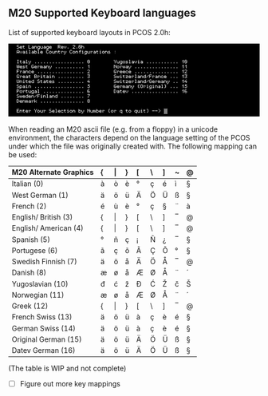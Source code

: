 ## M20 Supported Keyboard languages 

List of supported keyboard layouts in PCOS 2.0h:

<p align="center">
  <img src="article_media/keyb_lang.png" alt="PCOS 2.0h supported keyboard languages" width="700px"/>
</p>

When reading an M20 ascii file (e.g. from a floppy) in a unicode environment, the characters depend on the language setting of the PCOS under which the file was originally created with. The following mapping can be used:

| M20 Alternate Graphics | { | \| | } | [ | \\ | ] | ~ | @ |
| :--------------------- | :--- | :--- | :--- | :--- | :--- | :--- | :--- | :--- |
| Italian (0)            | à | ò | è | ° | ç  | é | ì | § |
| West German (1)        | ä | ö | ü | Ä | Ö  | Ü | ß | § |
| French (2)             | é | ù | è | ° | ç  | § | ¨ | à |
| English/ British (3)   | { | \| | } | [ | \\ | ] | ‾ | @ |
| English/ American (4)  | { | \| | } | [ | \\ | ] | ‾ | @ |
| Spanish (5)            | ° | ñ | ç | ¡ | Ñ  | ¿ | ‾ | § |
| Portugese (6)          | ã | ç | õ | Ã | Ç  | Õ | ° | § |
| Swedish Finnish (7)    | ä | ö | å | Ä | Ö  | Å | ‾ | @ |
| Danish (8)             | æ | ø | å | Æ | Ø  | Å | ¨ | ´ |
| Yugoslavian (10)       | đ | ć | ž | Đ | Ć  | Ž | č | Š |
| Norwegian (11)         | æ | ø | å | Æ | Ø  | Å | ¨ | ´ |
| Greek (12)             | { | \| | } | [ | \\ | ] | ‾ | @ |
| French Swiss (13)      | ä | ö | ü | à | ç  | è | é | § |
| German Swiss (14)      | ä | ö | ü | à | ç  | è | é | § |
| Original German (15)   | ä | ö | ü | Ä | Ö  | Ü | ß | § |
| Datev German (16)      | ä | ö | ü | Ä | Ö  | Ü | ß | § |

(The table is WIP and not complete)

- [ ] Figure out more key mappings
